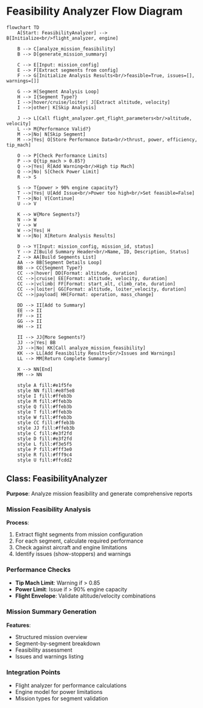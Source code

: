 # Feasibility Analyzer Flow Diagram

```mermaid
flowchart TD
    A[Start: FeasibilityAnalyzer] --> B[Initialize<br/>flight_analyzer, engine]
    
    B --> C[analyze_mission_feasibility]
    B --> D[generate_mission_summary]
    
    C --> E[Input: mission_config]
    E --> F[Extract segments from config]
    F --> G[Initialize Analysis Results<br/>feasible=True, issues=[], warnings=[]]
    
    G --> H[Segment Analysis Loop]
    H --> I{Segment Type?}
    I -->|hover/cruise/loiter| J[Extract altitude, velocity]
    I -->|other| K[Skip Analysis]
    
    J --> L[Call flight_analyzer.get_flight_parameters<br/>altitude, velocity]
    L --> M{Performance Valid?}
    M -->|No| N[Skip Segment]
    M -->|Yes| O[Store Performance Data<br/>thrust, power, efficiency, tip_mach]
    
    O --> P[Check Performance Limits]
    P --> Q{tip_mach > 0.85?}
    Q -->|Yes| R[Add Warning<br/>High tip Mach]
    Q -->|No| S[Check Power Limit]
    R --> S
    
    S --> T{power > 90% engine capacity?}
    T -->|Yes| U[Add Issue<br/>Power too high<br/>Set feasible=False]
    T -->|No| V[Continue]
    U --> V
    
    K --> W{More Segments?}
    N --> W
    V --> W
    W -->|Yes| H
    W -->|No| X[Return Analysis Results]
    
    D --> Y[Input: mission_config, mission_id, status]
    Y --> Z[Build Summary Header<br/>Name, ID, Description, Status]
    Z --> AA[Build Segments List]
    AA --> BB[Segment Details Loop]
    BB --> CC{Segment Type?}
    CC -->|hover| DD[Format: altitude, duration]
    CC -->|cruise| EE[Format: altitude, velocity, duration]
    CC -->|vclimb| FF[Format: start_alt, climb_rate, duration]
    CC -->|loiter| GG[Format: altitude, loiter_velocity, duration]
    CC -->|payload| HH[Format: operation, mass_change]
    
    DD --> II[Add to Summary]
    EE --> II
    FF --> II
    GG --> II
    HH --> II
    
    II --> JJ{More Segments?}
    JJ -->|Yes| BB
    JJ -->|No| KK[Call analyze_mission_feasibility]
    KK --> LL[Add Feasibility Results<br/>Issues and Warnings]
    LL --> MM[Return Complete Summary]
    
    X --> NN[End]
    MM --> NN

    style A fill:#e1f5fe
    style NN fill:#e8f5e8
    style I fill:#ffeb3b
    style M fill:#ffeb3b
    style Q fill:#ffeb3b
    style T fill:#ffeb3b
    style W fill:#ffeb3b
    style CC fill:#ffeb3b
    style JJ fill:#ffeb3b
    style C fill:#e3f2fd
    style D fill:#e3f2fd
    style L fill:#f3e5f5
    style P fill:#fff3e0
    style R fill:#fff9c4
    style U fill:#ffcdd2
```

## Class: FeasibilityAnalyzer
**Purpose**: Analyze mission feasibility and generate comprehensive reports

### Mission Feasibility Analysis
**Process**:
1. Extract flight segments from mission configuration
2. For each segment, calculate required performance
3. Check against aircraft and engine limitations
4. Identify issues (show-stoppers) and warnings

### Performance Checks
- **Tip Mach Limit**: Warning if > 0.85
- **Power Limit**: Issue if > 90% engine capacity
- **Flight Envelope**: Validate altitude/velocity combinations

### Mission Summary Generation
**Features**:
- Structured mission overview
- Segment-by-segment breakdown
- Feasibility assessment
- Issues and warnings listing

### Integration Points
- Flight analyzer for performance calculations
- Engine model for power limitations
- Mission types for segment validation